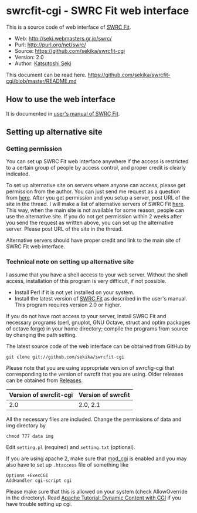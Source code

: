 swrcfit-cgi - SWRC Fit web interface
===========
This is a source code of web interface of [SWRC Fit](http://swrcfit.sourceforge.net/).

* Web: http://seki.webmasters.gr.jp/swrc/
* Purl: http://purl.org/net/swrc/
* Source: https://github.com/sekika/swrcfit-cgi
* Version: 2.0
* Author: [Katsutoshi Seki](http://researchmap.jp/sekik/)

This document can be read here. https://github.com/sekika/swrcfit-cgi/blob/master/README.md

## How to use the web interface

It is documented in [user's manual of SWRC Fit](https://github.com/sekika/swrcfit/blob/master/README.md#web-interface-of-the-swrc-fit).

## Setting up alternative site

### Getting permission

You can set up SWRC Fit web interface anywhere if the access is restricted to a
certain group of people by access control, and proper credit is clearly indicated.

To set up alternative site on servers where anyone can access, please get permission
from the author. You can just send me request as a question from [here](https://github.com/sekika/swrcfit-cgi/issues?q=is%3Aissue+label%3Aquestion).
After you get permission and you setup a server, post URL of the site in the thread.
I will make a list of alternative servers of SWRC Fit [here](http://swrcfit.sourceforge.net/).
This way, when the main site is not available for some reason, people can use the alternative site.
If you do not get permission within 2 weeks after you send the request as written above,
you can set up the alternative server. Please post URL of the site in the thread.

Alternative servers should have proper credit and link to the main site of SWRC Fit web interface.

### Technical note on setting up alternative site

I assume that you have a shell access to your web server. Without the shell access, installation
of this program is very difficult, if not possible.

- Install Perl if it is not yet installed on your system.
- Install the latest version of [SWRC Fit](http://swrcfit.sourceforge.net/) as described in the user's manual.
This program requires version 2.0 or higher.

If you do not have root access to your server, install SWRC Fit and necessary programs
(perl, gnuplot, GNU Octave, struct and optim packages of octave forge) in your home directory;
compile the programs from source by changing the path setting.

The latest source code of the web interface can be obtained from GitHub by

```
git clone git://github.com/sekika/swrcfit-cgi
```

Please note that you are using appropriate version of swrcfig-cgi that corresponding to the version
of swrcfit that you are using. Older releases can be obtained from [Releases](https://github.com/sekika/swrcfit-cgi/releases).

|Version of swrcfit-cgi| Version of swrcfit|
|--------|-----------|
|2.0     |2.0, 2.1   |

All the necessary files are included. Change the permissions of data and img directory by
```
chmod 777 data img
```
Edit `setting.pl` (required) and `setting.txt` (optional).

If you are using apache 2, make sure that [mod_cgi](http://httpd.apache.org/docs/current/en/mod/mod_cgi.html)
is enabled and you may also have to set up `.htaccess` file of something like

```
Options +ExecCGI
AddHandler cgi-script cgi
```

Please make sure that this is allowed on your system (check AllowOverride in the directory).
Read [Apache Tutorial: Dynamic Content with CGI](http://httpd.apache.org/docs/current/en/howto/cgi.html)
if you have trouble setting up cgi.
